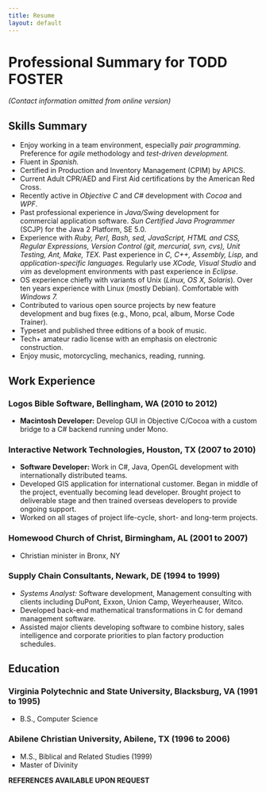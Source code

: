 ```yaml
---
title: Resume
layout: default
---
```


# Professional Summary for TODD FOSTER

*(Contact information omitted from online version)*

## Skills Summary
* Enjoy working in a team environment, especially *pair programming.* Preference for *agile* methodology and *test-driven development.*
* Fluent in *Spanish.* 
* Certified in Production and Inventory Management (CPIM) by APICS.
* Current Adult CPR/AED and First Aid certifications by the American Red Cross.
* Recently active in *Objective C* and *C#* development with *Cocoa* and *WPF*.
* Past professional experience in *Java/Swing* development for commercial application software. *Sun Certified Java Programmer* (SCJP) for the Java 2 Platform, SE 5.0.
* Experience with *Ruby, Perl, Bash, sed, JavaScript, HTML and CSS, Regular Expressions, Version Control (git, mercurial, svn, cvs), Unit Testing, Ant, Make, TEX.* Past experience in *C, C++, Assembly, Lisp,* and *application-specific languages.* Regularly use *XCode, Visual Studio* and *vim* as development environments with past experience in *Eclipse*.
* OS experience chiefly with variants of Unix (*Linux, OS X, Solaris*). Over ten years experience with Linux (mostly Debian). Comfortable with *Windows 7.*
* Contributed to various open source projects by new feature development and bug fixes (e.g., Mono, pcal, album, Morse Code Trainer).
* Typeset and published three editions of a book of music.
* Tech+ amateur radio license with an emphasis on electronic construction.
* Enjoy music, motorcycling, mechanics, reading, running.

## Work Experience
### Logos Bible Software, Bellingham, WA (2010 to 2012)
* **Macintosh Developer:** Develop GUI in Objective C/Cocoa with a custom bridge to a C# backend running under Mono. 
### Interactive Network Technologies, Houston, TX (2007 to 2010)
* **Software Developer:** Work in C#, Java, OpenGL development with internationally distributed teams.
* Developed GIS application for international customer. Began in middle of the project, eventually becoming lead developer. Brought project to deliverable stage and then trained overseas developers to provide ongoing support.
* Worked on all stages of project life-cycle, short- and long-term projects.
### Homewood Church of Christ, Birmingham, AL (2001 to 2007)
* Christian minister in Bronx, NY
### Supply Chain Consultants, Newark, DE (1994 to 1999)
* *Systems Analyst:* Software development, Management consulting with clients including DuPont, Exxon, Union Camp, Weyerheauser, Witco.
* Developed back-end mathematical transformations in C for demand management software.
* Assisted major clients developing software to combine history, sales intelligence and corporate priorities to plan factory production schedules.


## Education
### Virginia Polytechnic and State University, Blacksburg, VA (1991 to 1995)
* B.S., Computer Science
### Abilene Christian University, Abilene, TX (1996 to 2006)
* M.S., Biblical and Related Studies (1999)
* Master of Divinity

**REFERENCES AVAILABLE UPON REQUEST**
